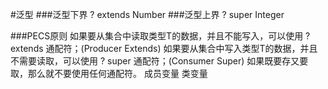 #泛型
###泛型下界 ? extends Number
###泛型上界 ? super Integer

###PECS原则
   如果要从集合中读取类型T的数据，并且不能写入，可以使用 ? extends 通配符；(Producer Extends) 
   如果要从集合中写入类型T的数据，并且不需要读取，可以使用 ? super 通配符；(Consumer Super) 
   如果既要存又要取，那么就不要使用任何通配符。
成员变量 类变量